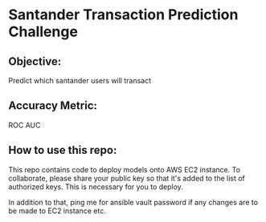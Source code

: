 # Santander Transaction Prediction Challenge

## Objective:
Predict which santander users will transact

## Accuracy Metric:
ROC AUC

## How to use this repo:
This repo contains code to deploy models onto AWS EC2 instance. To collaborate, please share your public key so that it's added to the list of authorized keys. This is necessary for you to deploy.

In addition to that, ping me for ansible vault password if any changes are to be made to EC2 instance etc.
